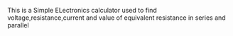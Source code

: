 This is a Simple ELectronics calculator used to find voltage,resistance,current and value of equivalent resistance in series and parallel
